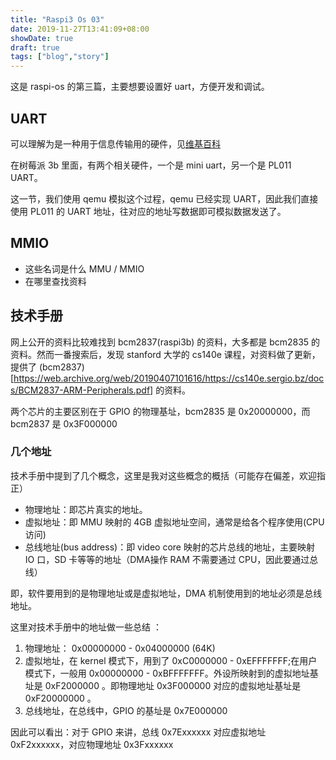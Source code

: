 ```yaml
---
title: "Raspi3 Os 03"
date: 2019-11-27T13:41:09+08:00
showDate: true
draft: true
tags: ["blog","story"]
---
```


这是 raspi-os 的第三篇，主要想要设置好 uart，方便开发和调试。

## UART

可以理解为是一种用于信息传输用的硬件，见[维基百科](https://zh.wikipedia.org/wiki/UART)

在树莓派 3b 里面，有两个相关硬件，一个是 mini uart，另一个是 PL011 UART。

这一节，我们使用 qemu 模拟这个过程，qemu 已经实现 UART，因此我们直接使用 PL011 的 UART 地址，往对应的地址写数据即可模拟数据发送了。

## MMIO

- 这些名词是什么 MMU / MMIO
- 在哪里查找资料

## 技术手册

网上公开的资料比较难找到 bcm2837(raspi3b) 的资料，大多都是 bcm2835 的资料。然而一番搜索后，发现 stanford 大学的 cs140e 课程，对资料做了更新，提供了 (bcm2837)[https://web.archive.org/web/20190407101616/https://cs140e.sergio.bz/docs/BCM2837-ARM-Peripherals.pdf] 的资料。

两个芯片的主要区别在于 GPIO 的物理基址，bcm2835 是 0x20000000，而 bcm2837 是 0x3F000000

### 几个地址

技术手册中提到了几个概念，这里是我对这些概念的概括（可能存在偏差，欢迎指正）

- 物理地址：即芯片真实的地址。
- 虚拟地址：即 MMU 映射的 4GB 虚拟地址空间，通常是给各个程序使用(CPU访问)
- 总线地址(bus address)：即 video core 映射的芯片总线的地址，主要映射 IO 口，SD 卡等等的地址（DMA操作 RAM 不需要通过 CPU，因此要通过总线）

即，软件要用到的是物理地址或是虚拟地址，DMA 机制使用到的地址必须是总线地址。

这里对技术手册中的地址做一些总结 ：

1. 物理地址： 0x00000000 - 0x04000000 (64K)
2. 虚拟地址，在 kernel 模式下，用到了 0xC0000000 - 0xEFFFFFFF;在用户模式下，一般用 0x00000000 - 0xBFFFFFFF。外设所映射到的虚拟地址基址是 0xF2000000 。即物理地址 0x3F000000 对应的虚拟地址基址是 0xF20000000 。
3. 总线地址，在总线中，GPIO 的基址是 0x7E000000

因此可以看出：对于 GPIO 来讲，总线 0x7Exxxxxx 对应虚拟地址 0xF2xxxxxx，对应物理地址 0x3Fxxxxxx
